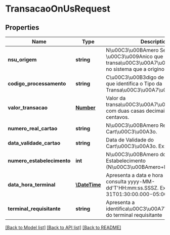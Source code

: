 # TransacaoOnUsRequest

## Properties
Name | Type | Description | Notes
------------ | ------------- | ------------- | -------------
**nsu_origem** | **string** | N\u00C3\u00BAmero Sequencial \u00C3\u009Anico que identifica a transa\u00C3\u00A7\u00C3\u00A3o no sistema que a originou. | [optional] 
**codigo_processamento** | **string** | C\u00C3\u00B3digo de Processamento que identifica o Tipo da Transa\u00C3\u00A7\u00C3\u00A3o. | [optional] 
**valor_transacao** | [**Number**](Number.md) | Valor da transa\u00C3\u00A7\u00C3\u00A3o com duas casas decimais para os centavos. | [optional] 
**numero_real_cartao** | **string** | N\u00C3\u00BAmero Real do Cart\u00C3\u00A3o. | [optional] 
**data_validade_cartao** | **string** | Data de Validade do Cart\u00C3\u00A3o. Ex: AAMM | [optional] 
**numero_estabelecimento** | **int** | N\u00C3\u00BAmero do Estabelecimento (N\u00C3\u00BAmero+DV). | [optional] 
**data_hora_terminal** | [**\DateTime**](\DateTime.md) | Apresenta a data e hora local da consulta yyyy-MM-dd&#39;T&#39;HH:mm:ss.SSSZ. Ex: 2000-10-31T01:30:00.000-05:00 | [optional] 
**terminal_requisitante** | **string** | Apresenta a identifica\u00C3\u00A7\u00C3\u00A3o do terminal requisitante | [optional] 

[[Back to Model list]](../README.md#documentation-for-models) [[Back to API list]](../README.md#documentation-for-api-endpoints) [[Back to README]](../README.md)



